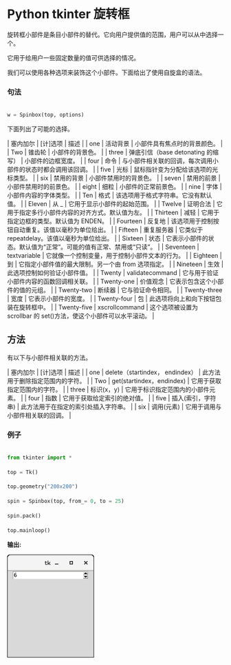 # Python tkinter 旋转框



旋转框小部件是条目小部件的替代。它向用户提供值的范围，用户可以从中选择一个。

它用于给用户一些固定数量的值可供选择的情况。

我们可以使用各种选项来装饰这个小部件。下面给出了使用自旋盒的语法。

### 句法

```py

w = Spinbox(top, options) 

```

下面列出了可能的选择。

| 塞内加尔 | [计]选项 | 描述 |
| one | 活动背景 | 小部件具有焦点时的背景颜色。 |
| Two | 锥齿轮 | 小部件的背景色。 |
| three | 弹底引信（base detonating 的缩写） | 小部件的边框宽度。 |
| four | 命令 | 与小部件相关联的回调，每次调用小部件的状态时都会调用该回调。 |
| five | 光标 | 鼠标指针变为分配给该选项的光标类型。 |
| six | 禁用的背景 | 小部件禁用时的背景色。 |
| seven | 禁用的前景 | 小部件禁用时的前景色。 |
| eight | 细粒 | 小部件的正常前景色。 |
| nine | 字体 | 小部件内容的字体类型。 |
| Ten | 格式 | 该选项用于格式字符串。它没有默认值。 |
| Eleven | 从 _ | 它用于显示小部件的起始范围。 |
| Twelve | 证明合法 | 它用于指定多行小部件内容的对齐方式。默认值为左。 |
| Thirteen | 减轻 | 它用于指定边框的类型。默认值为 ENDEN。 |
| Fourteen | 反复地 | 该选项用于控制按钮自动重复。该值以毫秒为单位给出。 |
| Fifteen | 重复服务器 | 它类似于 repeatdelay。该值以毫秒为单位给出。 |
| Sixteen | 状态 | 它表示小部件的状态。默认值为“正常”。可能的值有正常、禁用或“只读”。 |
| Seventeen | textvariable | 它就像一个控制变量，用于控制小部件文本的行为。 |
| Eighteen | 到 | 它指定小部件值的最大限制。另一个由 from 选项指定。 |
| Nineteen | 生效 | 此选项控制如何验证小部件值。 |
| Twenty | validatecommand | 它与用于验证小部件内容的函数回调相关联。 |
| Twenty-one | 价值观念 | 它表示包含这个小部件的值的元组。 |
| Twenty-two | 断续器 | 它与验证命令相同。 |
| Twenty-three | 宽度 | 它表示小部件的宽度。 |
| Twenty-four | 包 | 此选项将向上和向下按钮包装在旋转框中。 |
| Twenty-five | xscrollcommand | 这个选项被设置为 scrollbar 的 set()方法，使这个小部件可以水平滚动。 |

## 方法

有以下与小部件相关联的方法。

| 塞内加尔 | [计]选项 | 描述 |
| one | delete（startindex， endindex） | 此方法用于删除指定范围内的字符。 |
| Two | get(startindex，endindex) | 它用于获取指定范围内的字符。 |
| three | 标识(x，y) | 它用于标识指定范围内的小部件元素。 |
| four | 指数 | 它用于获取给定索引的绝对值。 |
| five | 插入(索引，字符串) | 此方法用于在指定的索引处插入字符串。 |
| six | 调用(元素) | 它用于调用与小部件相关联的回调。 |

### 例子

```py

from tkinter import *

top = Tk()

top.geometry("200x200")

spin = Spinbox(top, from_= 0, to = 25)

spin.pack()

top.mainloop()

```

**输出:**

![Python Tkinter Spinbox](img/aca936dd212daf57eab2a7bfcdadca69.png)